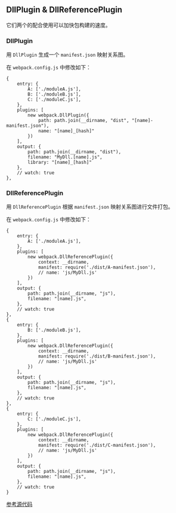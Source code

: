 ## DllPlugin & DllReferencePlugin

它们两个的配合使用可以加快包构建的速度。

### DllPlugin

用 `DllPlugin` 生成一个 `manifest.json` 映射关系图。

在 `webpack.config.js` 中修改如下：

```
{
    entry: {
        A: ['./moduleA.js'],
        B: ['./moduleB.js'],
        C: ['./moduleC.js'],
    },
    plugins: [
        new webpack.DllPlugin({
            path: path.join(__dirname, "dist", "[name]-manifest.json"),
            name: "[name]_[hash]"
        })
    ],
    output: {
        path: path.join(__dirname, "dist"),
        filename: "MyDll.[name].js",
        library: "[name]_[hash]"
    },
    // watch: true
}, 
```


### DllReferencePlugin

用 `DllReferencePlugin` 根据 `manifest.json` 映射关系图进行文件打包。

在 `webpack.config.js` 中修改如下：

```
{
    entry: {
        A: ['./moduleA.js'],
    },
    plugins: [
        new webpack.DllReferencePlugin({
            context: __dirname,
            manifest: require('./dist/A-manifest.json'),
            // name: 'js/MyDll.js'
        })
    ],
    output: {
        path: path.join(__dirname, "js"),
        filename: "[name].js",
    },
    // watch: true
}, 
{
    entry: {
        B: ['./moduleB.js'],
    },
    plugins: [
        new webpack.DllReferencePlugin({
            context: __dirname,
            manifest: require('./dist/B-manifest.json'),
            // name: 'js/MyDll.js'
        })
    ],
    output: {
        path: path.join(__dirname, "js"),
        filename: "[name].js",
    },
    // watch: true
}, 
{
    entry: {
        C: ['./moduleC.js'],
    },
    plugins: [
        new webpack.DllReferencePlugin({
            context: __dirname,
            manifest: require('./dist/C-manifest.json'),
            // name: 'js/MyDll.js'
        })
    ],
    output: {
        path: path.join(__dirname, "js"),
        filename: "[name].js",
    },
    // watch: true
}
```

[参考源代码](https://github.com/lvzhenbang/webpack-learning/tree/master/demo/example-7)

